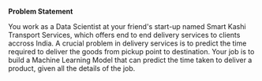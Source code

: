 ****Problem Statement****

You work as a Data Scientist at your friend's start-up named Smart Kashi Transport Services, which offers end to end delivery services to clients accross India. A crucial problem in delivery services is to predict the time required to deliver the goods from pickup point to destination. Your job is to build a Machine Learning Model that can predict the time taken to deliver a product, given all the details of the job. 
